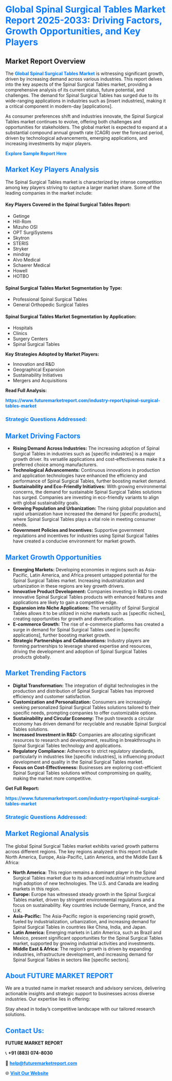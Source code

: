 <h1 style="color: #007BFF;">Global Spinal Surgical Tables Market Report 2025-2033: Driving Factors, Growth Opportunities, and Key Players</h1>

<section id="overview">
<h2>Market Report Overview</h2>
<p>The <a href="https://www.futuremarketreport.com/industry-report/spinal-surgical-tables-market" style="color: #007BFF; text-decoration: none;"><strong>Global Spinal Surgical Tables Market</strong></a> is witnessing significant growth, driven by increasing demand across various industries. This report delves into the key aspects of the Spinal Surgical Tables market, providing a comprehensive analysis of its current status, future potential, and challenges. The demand for Spinal Surgical Tables has surged due to its wide-ranging applications in industries such as [insert industries], making it a critical component in modern-day [applications].</p>
<p>As consumer preferences shift and industries innovate, the Spinal Surgical Tables market continues to evolve, offering both challenges and opportunities for stakeholders. The global market is expected to expand at a substantial compound annual growth rate (CAGR) over the forecast period, driven by technological advancements, emerging applications, and increasing investments by major players.</p>
</section>

<section id="overview">
<p><a href="https://www.futuremarketreport.com/request-sample/reportId=127046" style="color: #007BFF; text-decoration: none;"><strong>Explore Sample Report Here</strong></a></p>
</section>

<section id="key-players">
<h2 style="color: #007BFF;">Market Key Players Analysis</h2>
<p>The Spinal Surgical Tables market is characterized by intense competition among key players striving to capture a larger market share. Some of the leading companies in the market include:</p>
<h4>Key Players Covered in the Spinal Surgical Tables Report:</h4>
<ul><li>Getinge</li><li>Hill-Rom</li><li>Mizuho OSI</li><li>OPT SurgiSystems</li><li>Skytron</li><li>STERIS</li><li>Stryker</li><li>mindray</li><li>Alvo Medical</li><li>Schaerer Medical</li><li>Howell</li><li>HOTBO</li></ul>
<h4>Spinal Surgical Tables Market Segmentation by Type:</h4>
<ul><li>Professional Spinal Surgical Tables</li><li>General Orthopedic Surgical Tables</li></ul>

<h4>Spinal Surgical Tables Market Segmentation by Application:</h4>
<ul><li>Hospitals</li><li>Clinics</li><li>Surgery Centers</li><li>Spinal Surgical Tables</li></ul>
<p><strong>Key Strategies Adopted by Market Players:</strong></p>
<ul>
<li>Innovation and R&D</li>
<li>Geographical Expansion</li>
<li>Sustainability Initiatives</li>
<li>Mergers and Acquisitions</li>
</ul>
</section>

<section>
<p><strong>Read Full Analysis: </strong></p><a href="https://www.futuremarketreport.com/industry-report/spinal-surgical-tables-market" style="color: #007BFF; text-decoration: none;"><strong>https://www.futuremarketreport.com/industry-report/spinal-surgical-tables-market</strong></a>
<h3 style="color: #007BFF;">Strategic Questions Addressed:</h3>
</section>

<section id="driving-factors">
<h2 style="color: #007BFF;">Market Driving Factors</h2>
<ul>
<li><strong>Rising Demand Across Industries:</strong> The increasing adoption of Spinal Surgical Tables in industries such as [specific industries] is a major growth driver. Its versatile applications and cost-effectiveness make it a preferred choice among manufacturers.</li>
<li><strong>Technological Advancements:</strong> Continuous innovations in production and application technologies have enhanced the efficiency and performance of Spinal Surgical Tables, further boosting market demand.</li>
<li><strong>Sustainability and Eco-Friendly Initiatives:</strong> With growing environmental concerns, the demand for sustainable Spinal Surgical Tables solutions has surged. Companies are investing in eco-friendly variants to align with global sustainability goals.</li>
<li><strong>Growing Population and Urbanization:</strong> The rising global population and rapid urbanization have increased the demand for [specific products], where Spinal Surgical Tables plays a vital role in meeting consumer needs.</li>
<li><strong>Government Policies and Incentives:</strong> Supportive government regulations and incentives for industries using Spinal Surgical Tables have created a conducive environment for market growth.</li>
</ul>
</section>

<section id="growth-opportunities">
<h2 style="color: #007BFF;">Market Growth Opportunities</h2>
<ul>
<li><strong>Emerging Markets:</strong> Developing economies in regions such as Asia-Pacific, Latin America, and Africa present untapped potential for the Spinal Surgical Tables market. Increasing industrialization and urbanization in these regions are key growth drivers.</li>
<li><strong>Innovative Product Development:</strong> Companies investing in R&D to create innovative Spinal Surgical Tables products with enhanced features and applications are likely to gain a competitive edge.</li>
<li><strong>Expansion into Niche Applications:</strong> The versatility of Spinal Surgical Tables allows it to be utilized in niche markets such as [specific niches], creating opportunities for growth and diversification.</li>
<li><strong>E-commerce Growth:</strong> The rise of e-commerce platforms has created a surge in demand for Spinal Surgical Tables used in [specific applications], further boosting market growth.</li>
<li><strong>Strategic Partnerships and Collaborations:</strong> Industry players are forming partnerships to leverage shared expertise and resources, driving the development and adoption of Spinal Surgical Tables products globally.</li>
</ul>
</section>

<section id="trending-factors">
<h2 style="color: #007BFF;">Market Trending Factors</h2>
<ul>
<li><strong>Digital Transformation:</strong> The integration of digital technologies in the production and distribution of Spinal Surgical Tables has improved efficiency and customer satisfaction.</li>
<li><strong>Customization and Personalization:</strong> Consumers are increasingly seeking personalized Spinal Surgical Tables solutions tailored to their specific needs, prompting companies to offer customizable options.</li>
<li><strong>Sustainability and Circular Economy:</strong> The push towards a circular economy has driven demand for recyclable and reusable Spinal Surgical Tables solutions.</li>
<li><strong>Increased Investment in R&D:</strong> Companies are allocating significant resources to research and development, resulting in breakthroughs in Spinal Surgical Tables technology and applications.</li>
<li><strong>Regulatory Compliance:</strong> Adherence to strict regulatory standards, particularly in industries like [specific industries], is influencing product development and quality in the Spinal Surgical Tables market.</li>
<li><strong>Focus on Cost-Effectiveness:</strong> Businesses are exploring cost-efficient Spinal Surgical Tables solutions without compromising on quality, making the market more competitive.</li>
</ul>
</section>

<section>
<p><strong>Get Full Report: </strong></p><a href="https://www.futuremarketreport.com/industry-report/spinal-surgical-tables-market" style="color: #007BFF; text-decoration: none;"><strong>https://www.futuremarketreport.com/industry-report/spinal-surgical-tables-market</strong></a>
<h3 style="color: #007BFF;">Strategic Questions Addressed:</h3>
</section>


<section id="regional-analysis">
<h2 style="color: #007BFF;">Market Regional Analysis</h2>
<p>The global Spinal Surgical Tables market exhibits varied growth patterns across different regions. The key regions analyzed in this report include North America, Europe, Asia-Pacific, Latin America, and the Middle East & Africa:</p>
<ul>
<li><strong>North America:</strong> This region remains a dominant player in the Spinal Surgical Tables market due to its advanced industrial infrastructure and high adoption of new technologies. The U.S. and Canada are leading markets in this region.</li>
<li><strong>Europe:</strong> Europe has witnessed steady growth in the Spinal Surgical Tables market, driven by stringent environmental regulations and a focus on sustainability. Key countries include Germany, France, and the U.K.</li>
<li><strong>Asia-Pacific:</strong> The Asia-Pacific region is experiencing rapid growth, fueled by industrialization, urbanization, and increasing demand for Spinal Surgical Tables in countries like China, India, and Japan.</li>
<li><strong>Latin America:</strong> Emerging markets in Latin America, such as Brazil and Mexico, present significant opportunities for the Spinal Surgical Tables market, supported by growing industrial activities and investments.</li>
<li><strong>Middle East & Africa:</strong> The region’s growth is driven by expanding industries, infrastructure development, and increasing demand for Spinal Surgical Tables in sectors like [specific sectors].</li>
</ul>
</section>

<footer>
<h2 style="color: #007BFF;">About FUTURE MARKET REPORT</h2>
<p>We are a trusted name in market research and advisory services, delivering actionable insights and strategic support to businesses across diverse industries. Our expertise lies in offering:</p>

<p>Stay ahead in today’s competitive landscape with our tailored research solutions.</p>

<h2 style="color: #007BFF;">Contact Us:</h2>
<p><strong>FUTURE MARKET REPORT</strong></p>
<p>📞 <strong>+91 (883) 074-8030</strong></p>
<p>📧 <strong><a href="mailto:help@futuremarketreport.com" style="color: #007BFF;">help@futuremarketreport.com</a></strong></p>
<p>🌐 <strong><a href="https://www.futuremarketreport.com/" style="color: #007BFF;">Visit Our Website</a></strong></p>
</footer>